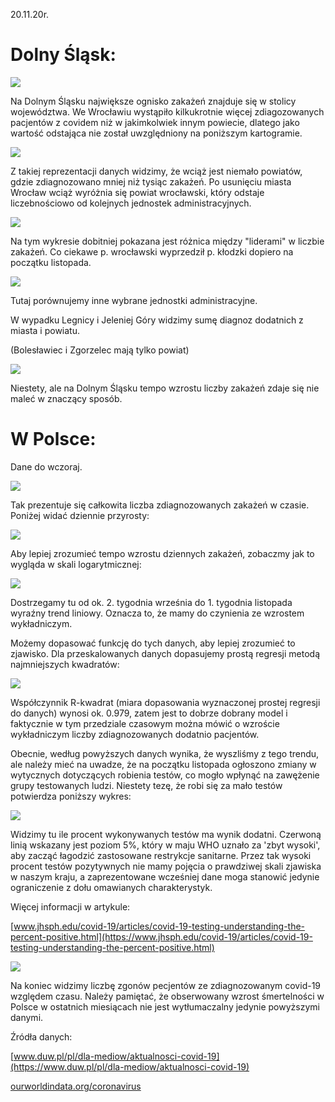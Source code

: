 20.11.20r.

# Dolny Śląsk:

![](images/top10.png)

Na Dolnym Śląsku największe ognisko zakażeń znajduje się w stolicy województwa. We Wrocławiu wystąpiło kilkukrotnie więcej zdiagozowanych pacjentów z covidem niż w jakimkolwiek innym powiecie, dlatego jako wartość odstająca nie został uwzględniony na poniższym kartogramie.

![](images/geo_2.png)

Z takiej reprezentacji danych widzimy, że wciąż jest niemało powiatów, gdzie zdiagnozowano mniej niż tysiąc zakażeń. Po usunięciu miasta Wrocław wciąż wyróżnia się powiat wrocławski, który odstaje liczebnościowo od kolejnych jednostek administracyjnych.


![](images/DS_WJL_cases.png)

Na tym wykresie dobitniej pokazana jest różnica między "liderami" w liczbie zakażeń. Co ciekawe p. wrocławski wyprzedził p. kłodzki dopiero na początku listopada.

![](images/DS_LJBZ_cases.png)

Tutaj porównujemy inne wybrane jednostki administracyjne.

W wypadku Legnicy i Jeleniej Góry widzimy sumę diagnoz dodatnich z miasta i powiatu.

(Bolesławiec i Zgorzelec mają tylko powiat) 

![](images/DS_total_cases.png)

Niestety, ale na Dolnym Śląsku tempo wzrostu liczby zakażeń zdaje się nie maleć w znaczący sposób.

# W Polsce:

Dane do wczoraj.

![](images/PL_total_cases.png)

Tak prezentuje się całkowita liczba zdiagnozowanych zakażeń w czasie. Poniżej widać dziennie przyrosty:

![](images/PL_new_cases.png)

Aby lepiej zrozumieć tempo wzrostu dziennych zakażeń, zobaczmy jak to wygląda w skali logarytmicznej:

![](images/PL_new_cases_log.png)

Dostrzegamy tu od ok. 2. tygodnia września do 1. tygodnia listopada wyraźny trend liniowy. Oznacza to, że mamy do czynienia ze wzrostem wykładniczym.

Możemy dopasować funkcję do tych danych, aby lepiej zrozumieć to zjawisko. Dla przeskalowanych danych dopasujemy prostą regresji metodą najmniejszych kwadratów:

![](images/PL_regression.png)

Współczynnik R-kwadrat (miara dopasowania wyznaczonej prostej regresji do danych) wynosi ok. 0.979, zatem jest to dobrze dobrany model i faktycznie w tym przedziale czasowym można mówić o wzroście wykładniczym liczby zdiagnozowanych dodatnio pacjentów.

Obecnie, według powyższych danych wynika, że wyszliśmy z tego trendu, ale należy mieć na uwadze, że na początku listopada ogłoszono zmiany w wytycznych dotyczących robienia testów, co mogło wpłynąć na zawężenie grupy testowanych ludzi. Niestety tezę, że robi się za mało testów potwierdza poniższy wykres: 

![](images/PL_positive.png)

Widzimy tu ile procent wykonywanych testów ma wynik dodatni. Czerwoną linią wskazany jest poziom 5%, który w maju WHO uznało za 'zbyt wysoki', aby zacząć łagodzić zastosowane restrykcje sanitarne. Przez tak wysoki procent testów pozytywnych nie mamy pojęcia o prawdziwej skali zjawiska w naszym kraju, a zaprezentowane wcześniej dane moga stanowić jedynie ograniczenie z dołu omawianych charakterystyk. 

Więcej informacji w artykule: 

[www.jhsph.edu/covid-19/articles/covid-19-testing-understanding-the-percent-positive.html](https://www.jhsph.edu/covid-19/articles/covid-19-testing-understanding-the-percent-positive.html)


![](images/PL_total_deaths.png)

Na koniec widzimy liczbę zgonów pecjentów ze zdiagnozowanym covid-19 względem czasu. Należy pamiętać, że obserwowany wzrost śmertelności w Polsce w ostatnich miesiącach nie jest wytłumaczalny jedynie powyższymi danymi. 



Źródła danych:

[www.duw.pl/pl/dla-mediow/aktualnosci-covid-19](https://www.duw.pl/pl/dla-mediow/aktualnosci-covid-19)

[ourworldindata.org/coronavirus](https://ourworldindata.org/coronavirus/country/poland?country=~POL)

